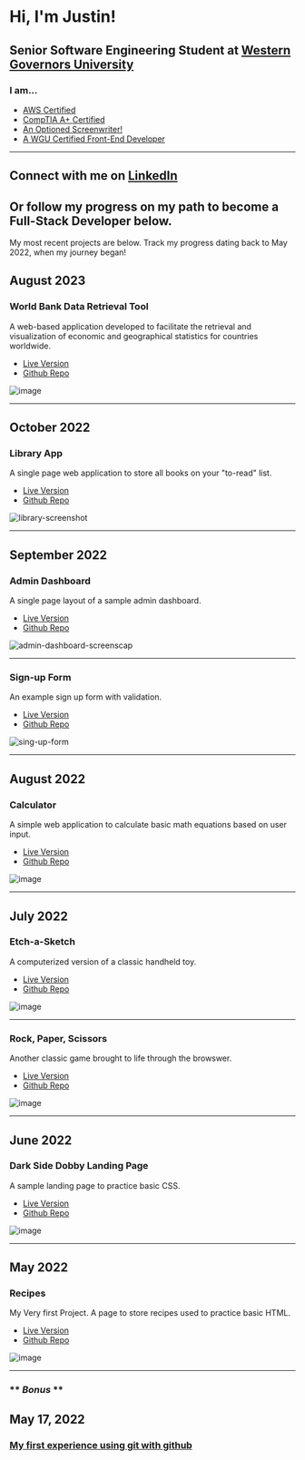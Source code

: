 # Hi, I'm Justin!

## Senior Software Engineering Student at [Western Governors University](https://www.wgu.edu/online-it-degrees/software-engineering-bachelors-program.html)

### I am...

* [AWS Certified](https://www.credly.com/badges/d94722e6-b71a-444f-8d31-ac2a269292bd/public_url)
* [CompTIA A+ Certified](https://www.credly.com/badges/220ceaa5-43f3-4d86-85c3-f52f123e89a4/public_url)
* [An Optioned Screenwriter!](https://www.hollywoodreporter.com/movies/movie-news/students-comedy-script-optioned-by-744947/)
* [A WGU Certified Front-End Developer](https://api.badgr.io/public/assertions/17woDeEMRyuDePsD2nXqtA)


<hr/>

## Connect with me on [LinkedIn](https://www.linkedin.com/in/justin-zaager-70a28917a/)

## Or follow my progress on my path to become a Full-Stack Developer below.

My most recent projects are below. Track my progress dating back to May 2022, when my journey began!

## August 2023

### World Bank Data Retrieval Tool

A web-based application developed to facilitate the retrieval and visualization of economic and geographical statistics for countries worldwide.

- [Live Version](https://jzaager.github.io/world-map/docs/)
- [Github Repo](https://github.com/jzaager/world-map/tree/main)

![image](https://github.com/jzaager/jzaager/assets/94499968/a606e932-2ff1-459a-a430-1b8d7d067c1b)

<hr/>

## October 2022

### Library App

A single page web application to store all books on your "to-read" list.

- [Live Version](https://jzaager.github.io/library/)
- [Github Repo](https://github.com/jzaager/library)

![library-screenshot](https://user-images.githubusercontent.com/94499968/195086123-5582c043-348f-4831-b363-c62880cd20b0.png)

<hr/>

## September 2022

### Admin Dashboard

A single page layout of a sample admin dashboard.

- [Live Version](https://jzaager.github.io/admin-dashboard/)
- [Github Repo](https://github.com/jzaager/admin-dashboard)

![admin-dashboard-screenscap](https://user-images.githubusercontent.com/94499968/195087933-0815549b-c3e7-4f6c-91c4-1e9ee1f4aa1b.png)

<hr/>

### Sign-up Form

An example sign up form with validation.

- [Live Version](https://jzaager.github.io/sign-up-form/)
- [Github Repo](https://github.com/jzaager/sign-up-form) 

![sing-up-form](https://user-images.githubusercontent.com/94499968/195156305-fe587fe4-bd8e-4678-ba97-d8d58fe47689.png)

<hr/>

## August 2022

### Calculator

A simple web application to calculate basic math equations based on user input.

- [Live Version](https://jzaager.github.io/Calculator/)
- [Github Repo](https://github.com/jzaager/Calculator)

![image](https://user-images.githubusercontent.com/94499968/195336576-d5a9cc6b-75ed-42c5-ace0-1b455dccf84b.png)

<hr/>

## July 2022

### Etch-a-Sketch

A computerized version of a classic handheld toy.

- [Live Version](https://jzaager.github.io/etch-a-sketch/)
- [Github Repo](https://github.com/jzaager/etch-a-sketch)

![image](https://user-images.githubusercontent.com/94499968/195337951-ec9de8cf-9432-421d-a90f-3fdc422701a4.png)

<hr/>

### Rock, Paper, Scissors

Another classic game brought to life through the browswer.

- [Live Version](https://jzaager.github.io/rock-paper-scissors/)
- [Github Repo](https://github.com/jzaager/rock-paper-scissors)

![image](https://user-images.githubusercontent.com/94499968/195338435-9667b6ac-7280-4025-adc2-beb7c1dda569.png)

<hr/>

## June 2022

### Dark Side Dobby Landing Page

A sample landing page to practice basic CSS.

- [Live Version](https://jzaager.github.io/DSD-Landing-Page/)
- [Github Repo](https://github.com/jzaager/DSD-Landing-Page)

![image](https://user-images.githubusercontent.com/94499968/195340242-cf8340d3-b2c7-4667-8fff-95bc9bd3110f.png)

<hr/>

## May 2022

### Recipes

My Very first Project. A page to store recipes used to practice basic HTML.

- [Live Version](https://jzaager.github.io/odin-recipes/)
- [Github Repo](https://github.com/jzaager/odin-recipes)

![image](https://user-images.githubusercontent.com/94499968/195341194-a3676141-dfc8-4e76-94d2-9f8c04be3645.png)

<hr/>


###  ** *Bonus* ** 
## May 17, 2022

### [My first experience using git with github](https://github.com/jzaager/git_test)

